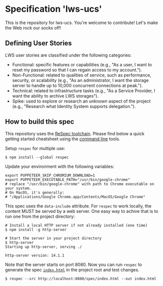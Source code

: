 
# Specification 'lws-ucs'

This is the repository for lws-ucs. You're welcome to contribute! Let's make the Web rock our socks
off!

## Defining User Stories

LWS user stories are classified under the following categories:

* Functional: specific features or capabilities (e.g., "As a user, I want to reset my password so that I can regain access to my account.").
* Non-Functional: related to qualities of service, such as performance, security, or scalability (e.g., "As an administrator, I want the storage server to handle up to 10,000 concurrent connections at peak.").
* Technical: related to infrastructure tasks (e.g., "As a Service Provider, I want the ability to archive LWS storages").
* Spike: used to explore or research an unknown aspect of the project (e.g., "Research what Identity System supports delegation.").

## How to build this spec

This repository uses the [ReSpec toolchain](https://respec.org/docs/). Please find below a quick getting started cheatsheet using the [command line](https://respec.org/docs/#using-command-line) tools.

Setup `respec` for multiple use:
```
$ npm install --global respec
```
Update your environment with the following variables:
```
export PUPPETEER_SKIP_CHROMIUM_DOWNLOAD=1
export PUPPETEER_EXECUTABLE_PATH="/usr/bin/google-chrome"
# replace "/usr/bin/google-chrome" with path to Chrome executable on your system.
# On MacOS, it's generally:
# "/Applications/Google Chrome.app/Contents/MacOS/Google Chrome"
```
This spec uses the `data-include` attribute. For `respec` to work locally, the content MUST be served by a web server. One easy way to achive that is to run one from the project directory:
```
# Install a local HTTP server if not already installed (one time)
$ npm install -g http-server

# Start the server in your project directory
$ http-server
Starting up http-server, serving ./

http-server version: 14.1.1
```

Note that the server starts on port 8080. Now you can run `respec` to generate the spec [`index.html`](http://localhost:8080/index.html) in the project root and test changes.
```
$ respec --src http://localhost:8080/spec/index.html --out index.html
```
